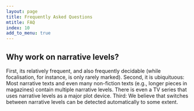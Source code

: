 ```yaml
---
layout: page
title: Frequently Asked Questions
mtitle: FAQ
index: 10
add_to_menu: true
---
```



## Why work on narrative levels?
First, its relatively frequent, and also frequently decidable (while focalisation, for instance, is only rarely marked). Second, it is ubiquituous: Most narrative texts and even many non-fiction texts (e.g., longer pieces in magazines) contain multiple narrative levels. There is even a TV series that uses narrative levels as a major plot device. Third: We believe that switches between narrative levels can be detected automatically to some extent.
